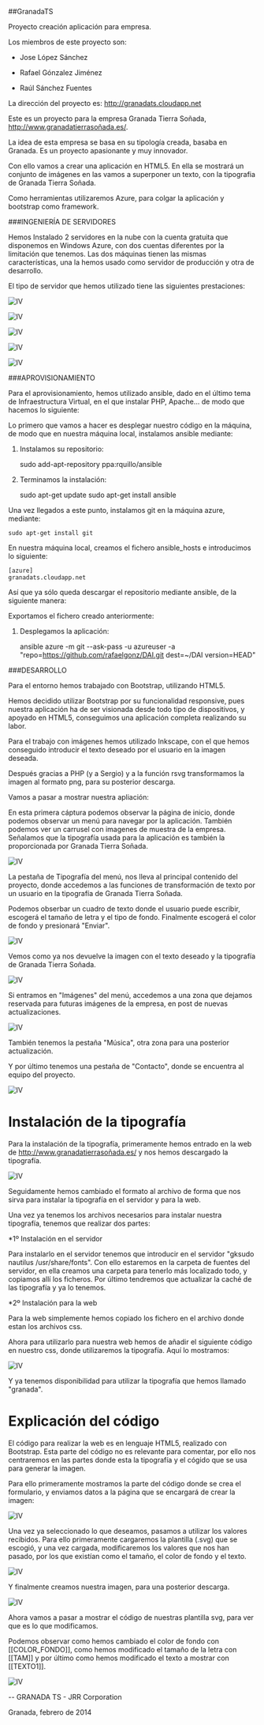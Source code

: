 ##GranadaTS


Proyecto creación aplicación para empresa.

Los miembros de este proyecto son:


* Jose López Sánchez

* Rafael Gónzalez Jiménez

* Raúl Sánchez Fuentes

La dirección del proyecto es: http://granadats.cloudapp.net

Este es un proyecto para la empresa Granada Tierra Soñada, http://www.granadatierrasoñada.es/.

La idea de esta empresa se basa en su tipología creada, basaba en Granada. Es un proyecto apasionante y muy innovador.

Con ello vamos a crear una aplicación en HTML5. En ella se mostrará un conjunto de imágenes en las vamos a superponer un texto, con la tipografia de Granada Tierra Soñada.

Como herramientas utilizaremos Azure, para colgar la aplicación y bootstrap como framework.


###INGENIERÍA DE SERVIDORES


Hemos Instalado 2 servidores en la nube con la cuenta gratuita que disponemos en Windows Azure, con dos cuentas diferentes por la limitación que tenemos. Las dos máquinas tienen las mismas características, una la hemos usado como servidor de producción y otra de desarrollo.

El tipo de servidor que hemos utilizado tiene las siguientes prestaciones:

![IV](https://raw2.github.com/IV-GII/GranadaTS/master/Capturas%20Azure/Captura%20de%20pantalla%202014-01-24%20a%20la%28s%29%2018.06.22.png)

![IV](https://raw2.github.com/IV-GII/GranadaTS/master/Capturas%20Azure/Captura%20de%20pantalla%202014-01-24%20a%20la%28s%29%2018.06.30.png)

![IV](https://raw2.github.com/IV-GII/GranadaTS/master/Capturas%20Azure/Captura%20de%20pantalla%202014-01-24%20a%20la%28s%29%2018.07.02.png)

![IV](https://raw2.github.com/IV-GII/GranadaTS/master/Capturas%20Azure/Captura%20de%20pantalla%202014-01-24%20a%20la%28s%29%2018.07.14.png)

![IV](https://raw2.github.com/IV-GII/GranadaTS/master/Capturas%20Azure/Captura%20de%20pantalla%202014-01-24%20a%20la%28s%29%2018.07.35.png)

###APROVISIONAMIENTO

Para el aprovisionamiento, hemos utilizado ansible, dado en el último tema de Infraestructura Virtual, en el que instalar PHP, Apache... de modo que hacemos lo siguiente:


Lo primero que vamos a hacer es desplegar nuestro código en la máquina, de modo que en nuestra máquina local, instalamos ansible mediante:

1.  Instalamos su repositorio:

    sudo add-apt-repository ppa:rquillo/ansible
  
2.  Terminamos la instalación:

    sudo apt-get update
    sudo apt-get install ansible
    
Una vez llegados a este punto, instalamos git en la máquina azure, mediante:

    sudo apt-get install git

En nuestra máquina local, creamos el fichero ansible_hosts e introducimos lo siguiente:

    [azure]
    granadats.cloudapp.net
    
Así que ya sólo queda descargar el repositorio mediante ansible, de la siguiente manera:

Exportamos el fichero creado anteriormente:

1.  Desplegamos la aplicación:

    ansible azure -m git --ask-pass -u azureuser -a "repo=https://github.com/rafaelgonz/DAI.git dest=~/DAI version=HEAD"

###DESARROLLO

Para el entorno hemos trabajado con Bootstrap, utilizando HTML5.

Hemos decidido utilizar Bootstrap por su funcionalidad responsive, pues nuestra aplicación ha de ser visionada desde todo tipo de dispositivos, y apoyado en HTML5, conseguimos una aplicación completa realizando su labor.

Para el trabajo con imágenes hemos utilizado Inkscape, con el que hemos conseguido introducir el texto deseado por el usuario en la imagen deseada.

Después gracias a PHP (y a Sergio) y a la función rsvg transformamos la imagen al formato png, para su posterior descarga.

Vamos a pasar a mostrar nuestra apliación:

En esta primera cáptura podemos observar la página de inicio, donde podemos observar un menú para navegar por la aplicación. También podemos ver un carrusel con imagenes de muestra de la empresa. Señalamos que la tipografía usada para la aplicación es también la proporcionada por Granada Tierra Soñada.

![IV](https://raw2.github.com/IV-GII/GranadaTS/master/Capturas%20web/Captura%20de%20pantalla%202014-01-26%20a%20la%28s%29%2010.36.22.png)

La pestaña de Tipografía del menú, nos lleva al principal contenido del proyecto, donde accedemos a las funciones de transformación de texto por un usuario en la tipografía de Granada Tierra Soñada. 

Podemos obserbar un cuadro de texto donde el usuario puede escribir, escogerá el tamaño de letra y el tipo de fondo. Finalmente escogerá el color de fondo y presionará "Enviar".

![IV](https://raw2.github.com/IV-GII/GranadaTS/master/Capturas%20web/Captura%20de%20pantalla%202014-01-26%20a%20la%28s%29%2010.36.37.png)

Vemos como ya nos devuelve la imagen con el texto deseado y la tipografía de Granada Tierra Soñada.

![IV](https://raw2.github.com/IV-GII/GranadaTS/master/Capturas%20web/Captura%20de%20pantalla%202014-01-26%20a%20la%28s%29%2010.37.05.png)

Si entramos en "Imágenes" del menú, accedemos a una zona que dejamos reservada para futuras imágenes de la empresa, en post de nuevas actualizaciones.

![IV](https://raw2.github.com/IV-GII/GranadaTS/master/Capturas%20web/Captura%20de%20pantalla%202014-01-26%20a%20la%28s%29%2010.38.36.png)

También tenemos la pestaña "Música", otra zona para una posterior actualización.

Y por último tenemos una pestaña de "Contacto", donde se encuentra al equipo del proyecto.

![IV](https://raw2.github.com/IV-GII/GranadaTS/master/Capturas%20web/Captura%20de%20pantalla%202014-01-26%20a%20la%28s%29%2010.38.56.png)


# Instalación de la tipografía

Para la instalación de la tipografía, primeramente hemos entrado en la web de http://www.granadatierrasoñada.es/ y nos hemos descargado la tipografía.

![IV](https://raw.github.com/IV-GII/GranadaTS/master/capturastipografia/descarga.png)

Seguidamente hemos cambiado el formato al archivo de forma que nos sirva para instalar la tipografía en el servidor y para la web.

Una vez ya tenemos los archivos necesarios para instalar nuestra tipografía, tenemos que realizar dos partes:

*1º Instalación en el servidor

Para instalarlo en el servidor tenemos que introducir en el servidor "gksudo nautilus /usr/share/fonts". Con ello estaremos en la carpeta de fuentes del servidor, en ella creamos una carpeta para tenerlo más localizado todo, y copiamos allí los ficheros. Por último tendremos que actualizar la caché de las tipografía y ya lo tenemos.

*2º Instalación para la web

Para la web simplemente hemos copiado los fichero en el archivo donde estan los archivos css. 

Ahora para utilizarlo para nuestra web hemos de añadir el siguiente código en nuestro css, donde utilizaremos la tipografía. Aquí lo mostramos:

![IV](https://raw.github.com/IV-GII/GranadaTS/master/capturastipografia/font-face.png)

Y ya tenemos disponibilidad para utilizar la tipografía que hemos llamado "granada".




# Explicación del código

El código para realizar la web es en lenguaje HTML5, realizado con Bootstrap. Esta parte del código no es relevante para comentar, por ello nos centraremos en las partes donde esta la tipografía y el cógido que se usa para generar la imagen.

Para ello primeramente mostramos la parte del código donde se crea el formulario, y enviamos datos a la página que se encargará de crear la imagen:

![IV](https://raw.github.com/IV-GII/GranadaTS/master/capturascodigo/formulario1.png)


Una vez ya seleccionado lo que deseamos, pasamos a utilizar los valores recibidos. Para ello primeramente cargaremos la plantilla (.svg) que se escogió, y una vez cargada, modificaremos los valores que nos han pasado, por los que existían como el tamaño, el color de fondo y el texto.


![IV](https://raw.github.com/IV-GII/GranadaTS/master/capturascodigo/formulario2.png)


Y finalmente creamos nuestra imagen, para una posterior descarga.


![IV](https://raw.github.com/IV-GII/GranadaTS/master/capturascodigo/formulario3.png)


Ahora vamos a pasar a mostrar el código de nuestras plantilla svg, para ver que es lo que modificamos.

Podemos observar como hemos cambiado el color de fondo con [[COLOR_FONDO]], como hemos modificado el tamaño de la letra con [[TAM]] y por último como hemos modificado el texto a mostrar con [[TEXTO1]].

![IV](https://raw.github.com/IV-GII/GranadaTS/master/capturascodigo/formulario4.png)



--
GRANADA TS - JRR Corporation

Granada, febrero de 2014


